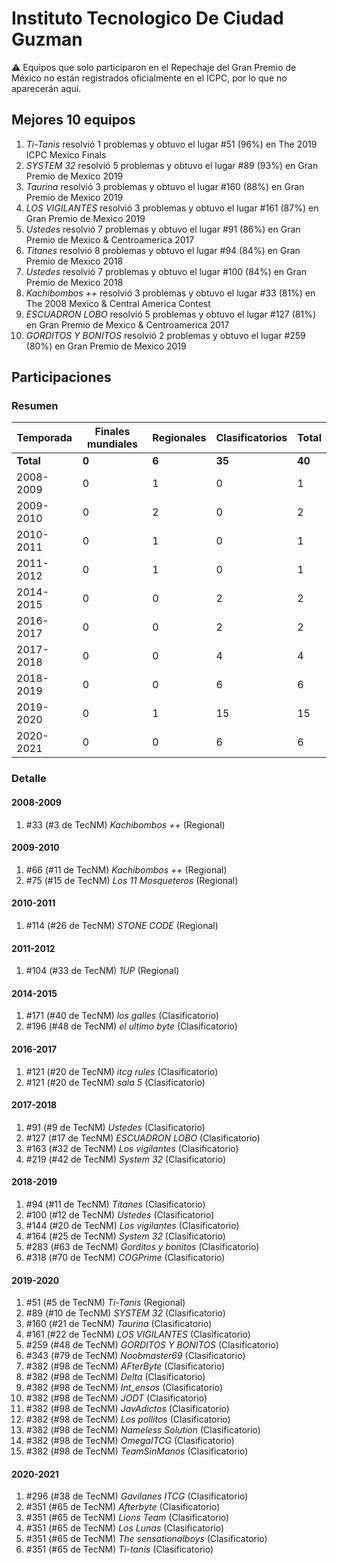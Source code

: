 # Instituto Tecnologico De Ciudad Guzman

:warning: Equipos que solo participaron en el Repechaje del Gran Premio de México no están registrados oficialmente en el ICPC, por lo que no aparecerán aquí.

## Mejores 10 equipos

1. _Ti-Tanis_ resolvió 1 problemas y obtuvo el lugar #51 (96%) en The 2019 ICPC Mexico Finals
1. _SYSTEM 32_ resolvió 5 problemas y obtuvo el lugar #89 (93%) en Gran Premio de Mexico 2019
1. _Taurina_ resolvió 3 problemas y obtuvo el lugar #160 (88%) en Gran Premio de Mexico 2019
1. _LOS VIGILANTES_ resolvió 3 problemas y obtuvo el lugar #161 (87%) en Gran Premio de Mexico 2019
1. _Ustedes_ resolvió 7 problemas y obtuvo el lugar #91 (86%) en Gran Premio de Mexico & Centroamerica 2017
1. _Titanes_ resolvió 8 problemas y obtuvo el lugar #94 (84%) en Gran Premio de Mexico 2018
1. _Ustedes_ resolvió 7 problemas y obtuvo el lugar #100 (84%) en Gran Premio de Mexico 2018
1. _Kachibombos ++_ resolvió 3 problemas y obtuvo el lugar #33 (81%) en The 2008 Mexico & Central America Contest
1. _ESCUADRON LOBO_ resolvió 5 problemas y obtuvo el lugar #127 (81%) en Gran Premio de Mexico & Centroamerica 2017
1. _GORDITOS Y BONITOS_ resolvió 2 problemas y obtuvo el lugar #259 (80%) en Gran Premio de Mexico 2019

## Participaciones

### Resumen

| Temporada | Finales mundiales | Regionales | Clasificatorios | Total |
| --- | --- | --- | --- | --- |
| **Total** | **0** | **6** | **35** | **40** |
| 2008-2009 | 0 | 1 | 0 | 1 |
| 2009-2010 | 0 | 2 | 0 | 2 |
| 2010-2011 | 0 | 1 | 0 | 1 |
| 2011-2012 | 0 | 1 | 0 | 1 |
| 2014-2015 | 0 | 0 | 2 | 2 |
| 2016-2017 | 0 | 0 | 2 | 2 |
| 2017-2018 | 0 | 0 | 4 | 4 |
| 2018-2019 | 0 | 0 | 6 | 6 |
| 2019-2020 | 0 | 1 | 15 | 15 |
| 2020-2021 | 0 | 0 | 6 | 6 |

### Detalle

#### 2008-2009

1. #33 (#3 de TecNM) _Kachibombos ++_ (Regional)

#### 2009-2010

1. #66 (#11 de TecNM) _Kachibombos ++_ (Regional)
1. #75 (#15 de TecNM) _Los 11 Mosqueteros_ (Regional)

#### 2010-2011

1. #114 (#26 de TecNM) _STONE CODE_ (Regional)

#### 2011-2012

1. #104 (#33 de TecNM) _1UP_ (Regional)

#### 2014-2015

1. #171 (#40 de TecNM) _los galles_ (Clasificatorio)
1. #196 (#48 de TecNM) _el ultimo byte_ (Clasificatorio)

#### 2016-2017

1. #121 (#20 de TecNM) _itcg rules_ (Clasificatorio)
1. #121 (#20 de TecNM) _sala 5_ (Clasificatorio)

#### 2017-2018

1. #91 (#9 de TecNM) _Ustedes_ (Clasificatorio)
1. #127 (#17 de TecNM) _ESCUADRON LOBO_ (Clasificatorio)
1. #163 (#32 de TecNM) _Los vigilantes_ (Clasificatorio)
1. #219 (#42 de TecNM) _System 32_ (Clasificatorio)

#### 2018-2019

1. #94 (#11 de TecNM) _Titanes_ (Clasificatorio)
1. #100 (#12 de TecNM) _Ustedes_ (Clasificatorio)
1. #144 (#20 de TecNM) _Los vigilantes_ (Clasificatorio)
1. #164 (#25 de TecNM) _System 32_ (Clasificatorio)
1. #283 (#63 de TecNM) _Gorditos y bonitos_ (Clasificatorio)
1. #318 (#70 de TecNM) _COGPrime_ (Clasificatorio)

#### 2019-2020

1. #51 (#5 de TecNM) _Ti-Tanis_ (Regional)
1. #89 (#10 de TecNM) _SYSTEM 32_ (Clasificatorio)
1. #160 (#21 de TecNM) _Taurina_ (Clasificatorio)
1. #161 (#22 de TecNM) _LOS VIGILANTES_ (Clasificatorio)
1. #259 (#48 de TecNM) _GORDITOS Y BONITOS_ (Clasificatorio)
1. #343 (#79 de TecNM) _Noobmaster69_ (Clasificatorio)
1. #382 (#98 de TecNM) _AFterByte_ (Clasificatorio)
1. #382 (#98 de TecNM) _Delta_ (Clasificatorio)
1. #382 (#98 de TecNM) _Int_ensos_ (Clasificatorio)
1. #382 (#98 de TecNM) _JODT_ (Clasificatorio)
1. #382 (#98 de TecNM) _JavAdictos_ (Clasificatorio)
1. #382 (#98 de TecNM) _Los pollitos_ (Clasificatorio)
1. #382 (#98 de TecNM) _Nameless Solution_ (Clasificatorio)
1. #382 (#98 de TecNM) _OmegaITCG_ (Clasificatorio)
1. #382 (#98 de TecNM) _TeamSinManos_ (Clasificatorio)

#### 2020-2021

1. #296 (#38 de TecNM) _Gavilanes ITCG_ (Clasificatorio)
1. #351 (#65 de TecNM) _Afterbyte_ (Clasificatorio)
1. #351 (#65 de TecNM) _Lions Team_ (Clasificatorio)
1. #351 (#65 de TecNM) _Los Lunas_ (Clasificatorio)
1. #351 (#65 de TecNM) _The sensationalboys_ (Clasificatorio)
1. #351 (#65 de TecNM) _Ti-tanis_ (Clasificatorio)




